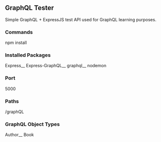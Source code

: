 ## GraphQL Tester

Simple GraphQL + ExpressJS test API used for GraphQL learning purposes.

### Commands
npm install

### Installed Packages
Express__
Express-GraphQL__
graphql__
nodemon

### Port
5000

### Paths
/graphQL

### GraphQL Object Types
Author__
Book
